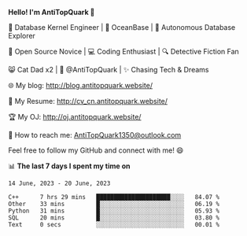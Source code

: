 
**Hello! I'm AntiTopQuark 👋**

🔧 Database Kernel Engineer | 🌊 OceanBase | 🤖 Autonomous Database Explorer

🌱 Open Source Novice | 💻 Coding Enthusiast | 🔍 Detective Fiction Fan

😸 Cat Dad x2 | 🎉 @AntiTopQuark | ✨ Chasing Tech & Dreams

🌐 My blog: http://blog.antitopquark.website/

📄 My Resume: http://cv_cn.antitopquark.website/

🏆 My OJ: http://oj.antitopquark.website/

📧 How to reach me: AntiTopQuark1350@outlook.com

Feel free to follow my GitHub and connect with me! 😄

📊 **The last 7 days I spent my time on** 

<!--START_SECTION:waka-->
```text
14 June, 2023 - 20 June, 2023

C++      7 hrs 29 mins   █████████████████████░░░░   84.07 % 
Other    33 mins         █░░░░░░░░░░░░░░░░░░░░░░░░   06.19 % 
Python   31 mins         █░░░░░░░░░░░░░░░░░░░░░░░░   05.93 % 
SQL      20 mins         █░░░░░░░░░░░░░░░░░░░░░░░░   03.80 % 
Text     0 secs          ░░░░░░░░░░░░░░░░░░░░░░░░░   00.01 %
```
<!--END_SECTION:waka-->


